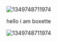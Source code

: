 ![1349748711974](https://i.pinimg.com/originals/c1/a0/b9/c1a0b935463016b652b6d155d4366ed3.jpg)


hello i am boxette


![1349748711974](https://tryhackme-badges.s3.amazonaws.com/boxette.png)
